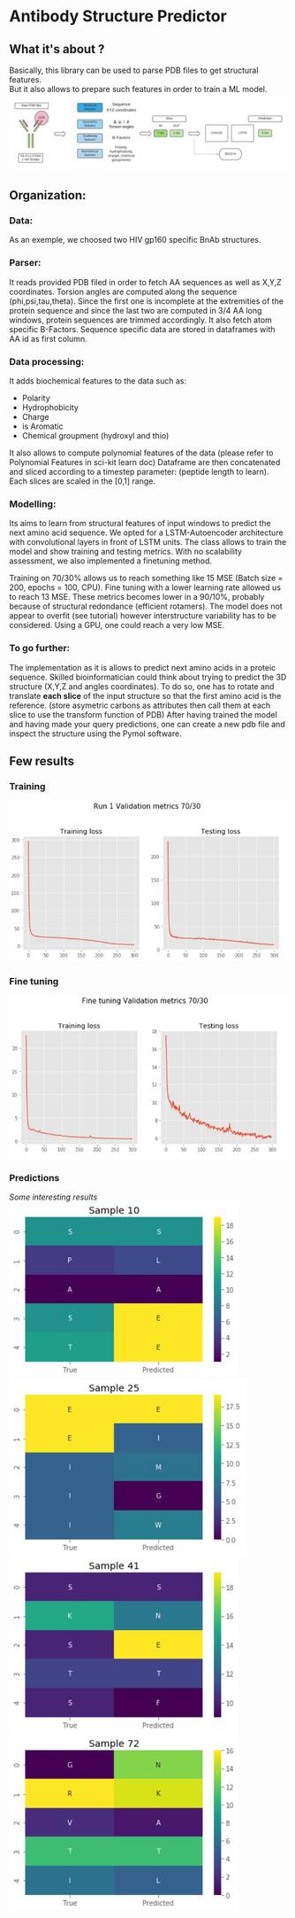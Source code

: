 # Antibody Structure Predictor 

## What it's about ?
Basically, this library can be used to parse PDB files to get structural features.<br>
But it also allows to prepare such features in order to train a ML model. 
![alt text](https://github.com/Ghezaielm/Antibody_Structure_Prediction/blob/master/src/img1.jpeg)
## Organization: 

### Data: 
As an exemple, we choosed two HIV gp160 specific BnAb structures. 

### Parser: 
It reads provided PDB filed in order to fetch AA sequences as well as X,Y,Z coordinates. 
Torsion angles are computed along the sequence (phi,psi,tau,theta). 
Since the first one is incomplete at the extremities of the protein sequence and since the last two are computed in 3/4 AA long windows,
protein sequences are trimmed accordingly. 
It also fetch atom specific B-Factors. 
Sequence specific data are stored in dataframes with AA id as first column. 

### Data processing: 
It adds biochemical features to the data such as: 
  - Polarity 
  - Hydrophobicity 
  - Charge 
  - is Aromatic 
  - Chemical groupment (hydroxyl and thio)

It also allows to compute polynomial features of the data (please refer to Polynomial Features in sci-kit learn doc)
Dataframe are then concatenated and sliced according to a timestep parameter: (peptide length to learn). 
Each slices are scaled in the [0,1] range. 

### Modelling: 

Its aims to learn from structural features of input windows to predict the next amino acid sequence. 
We opted for a LSTM-Autoencoder architecture with convolutional layers in front of LSTM units. 
The class allows to train the model and show training and testing metrics. 
With no scalability assessment, we also implemented a finetuning method. 

Training on 70/30% allows us to reach something like 15 MSE (Batch size = 200, epochs = 100, CPU). 
Fine tuning with a lower learning rate allowed us to reach 13 MSE.
These metrics becomes lower in a 90/10%, probably because of structural redondance (efficient rotamers).
The model does not appear to overfit (see tutorial) however interstructure variability has to be considered. 
Using a GPU, one could reach a very low MSE.


### To go further: 
The implementation as it is allows to predict next amino acids in a proteic sequence. 
Skilled bioinformatician could think about trying to predict the 3D structure (X,Y,Z and angles coordinates). 
To do so, one has to rotate and translate <b>each slice</b> of the input structure so that the first amino acid is the reference.
(store asymetric carbons as attributes then call them at each slice to use the transform function of PDB)
After having trained the model and having made your query predictions, one can create a new pdb file and inspect the structure 
using the Pymol software.

## Few results 

### Training 
![alt text](https://github.com/Ghezaielm/Antibody_Structure_Prediction/blob/master/results/training.png)
### Fine tuning 
![alt text](https://github.com/Ghezaielm/Antibody_Structure_Prediction/blob/master/results/fine_tuning.png)
### Predictions
<i> Some interesting results </i><br>
![alt text](https://github.com/Ghezaielm/Antibody_Structure_Prediction/blob/master/results/sample1.png)
![alt text](https://github.com/Ghezaielm/Antibody_Structure_Prediction/blob/master/results/sample2.png)
![alt text](https://github.com/Ghezaielm/Antibody_Structure_Prediction/blob/master/results/sample4.png)
![alt text](https://github.com/Ghezaielm/Antibody_Structure_Prediction/blob/master/results/sample5.png)
